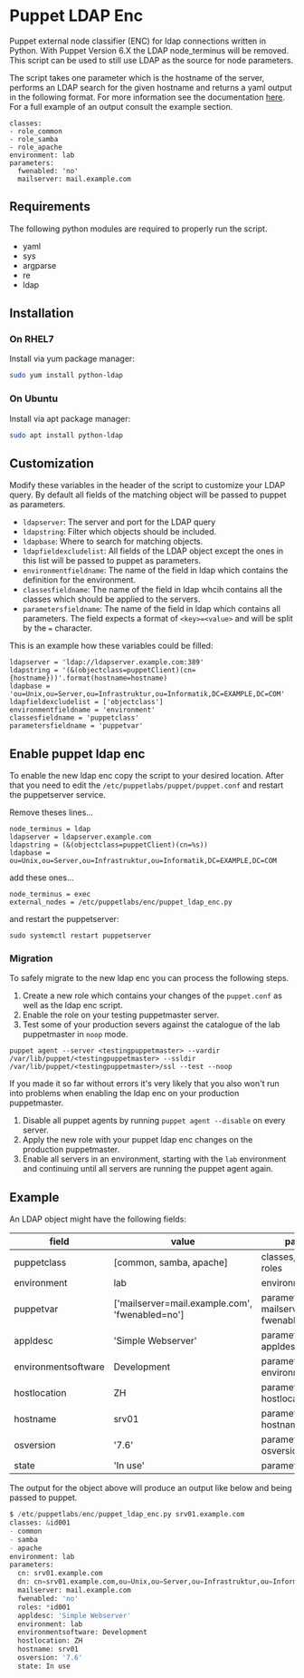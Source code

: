 # Puppet LDAP Enc
Puppet external node classifier (ENC) for ldap connections written in Python. With Puppet Version 6.X the LDAP node_terminus will be removed. This script can be used to still use LDAP as the source for node parameters.

The script takes one parameter which is the hostname of the server, performs an LDAP search for the given hostname and returns a yaml output in the following format. For more information see the documentation [here](https://puppet.com/docs/puppet/5.5/nodes_external.html). For a full example of an output consult the example section.

```
classes:
- role_common
- role_samba
- role_apache
environment: lab
parameters:
  fwenabled: 'no'
  mailserver: mail.example.com
```

## Requirements
The following python modules are required to properly run the script.

* yaml
* sys
* argparse
* re
* ldap

## Installation

### On RHEL7
Install via yum package manager:

```bash
sudo yum install python-ldap
```

### On Ubuntu
Install via apt package manager:

```bash
sudo apt install python-ldap
```

## Customization
Modify these variables in the header of the script to customize your LDAP query. By default all fields of the matching object will be passed to puppet as parameters.

* `ldapserver`: The server and port for the LDAP query
* `ldapstring`: Filter which objects should be included.
* `ldapbase`: Where to search for matching objects.
* `ldapfieldexcludelist`: All fields of the LDAP object except the ones in this list will be passed to puppet as parameters.
* `environmentfieldname`: The name of the field in ldap which contains the definition for the environment.
* `classesfieldname`: The name of the field in ldap whcih contains all the classes which should be applied to the servers.
* `parametersfieldname`: The name of the field in ldap which contains all parameters. The field expects a format of `<key>=<value>` and will be split by the `=` character.

This is an example how these variables could be filled:
```
ldapserver = 'ldap://ldapserver.example.com:389'
ldapstring = '(&(objectclass=puppetClient)(cn={hostname}))'.format(hostname=hostname)
ldapbase = 'ou=Unix,ou=Server,ou=Infrastruktur,ou=Informatik,DC=EXAMPLE,DC=COM'
ldapfieldexcludelist = ['objectclass']
environmentfieldname = 'environment'
classesfieldname = 'puppetclass'
parametersfieldname = 'puppetvar'
```

## Enable puppet ldap enc
To enable the new ldap enc copy the script to your desired location. After that you need to edit the `/etc/puppetlabs/puppet/puppet.conf` and restart the puppetserver service.

Remove theses lines...
```
node_terminus = ldap
ldapserver = ldapserver.example.com
ldapstring = (&(objectclass=puppetClient)(cn=%s))
ldapbase = ou=Unix,ou=Server,ou=Infrastruktur,ou=Informatik,DC=EXAMPLE,DC=COM
```

add these ones...
```
node_terminus = exec
external_nodes = /etc/puppetlabs/enc/puppet_ldap_enc.py
```

and restart the puppetserver:
```
sudo systemctl restart puppetserver
```

### Migration
To safely migrate to the new ldap enc you can process the following steps.

1. Create a new role which contains your changes of the `puppet.conf` as well as the ldap enc script.
2. Enable the role on your testing puppetmaster server.
3. Test some of your production severs against the catalogue of the lab puppetmaster in `noop` mode.
```
puppet agent --server <testingpuppetmaster> --vardir /var/lib/puppet/<testingpuppetmaster> --ssldir /var/lib/puppet/<testingpuppetmaster>/ssl --test --noop
```

If you made it so far without errors it's very likely that you also won't run into problems when enabling the ldap enc on your production puppetmaster.

1. Disable all puppet agents by running `puppet agent --disable` on every server.
2. Apply the new role with your puppet ldap enc changes on the production puppetmaster.
3. Enable all servers in an environment, starting with the `lab` environment and continuing until all servers are running the puppet agent again.

## Example
An LDAP object might have the following fields:

| field | value | passed to |
|-------|-------|-----------|
|puppetclass|[common, samba, apache]|classes, parameter - roles|
|environment|lab|environment|
|puppetvar|['mailserver=mail.example.com', 'fwenabled=no']|parameter - mailserver, fwenabled|
|appldesc|'Simple Webserver'|parameter - appldesc|
|environmentsoftware|Development|parameter - environmentsoftware|
|hostlocation|ZH|parameter - hostlocation|
|hostname|srv01|parameter - hostname|
|osversion|'7.6'|parameter - osversion|
|state|'In use'|parameter - state|

The output for the object above will produce an output like below and being passed to puppet.
```python
$ /etc/puppetlabs/enc/puppet_ldap_enc.py srv01.example.com
classes: &id001
- common
- samba
- apache
environment: lab
parameters:
  cn: srv01.example.com
  dn: cn=srv01.example.com,ou=Unix,ou=Server,ou=Infrastruktur,ou=Informatik,DC=EXAMPLE,DC=COM
  mailserver: mail.example.com
  fwenabled: 'no'
  roles: *id001
  appldesc: 'Simple Webserver'
  environment: lab
  environmentsoftware: Development
  hostlocation: ZH
  hostname: srv01
  osversion: '7.6'
  state: In use
```

